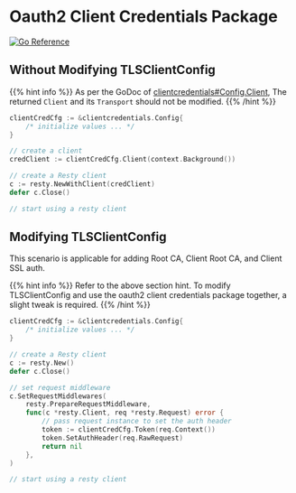 

# Oauth2 Client Credentials Package

[![Go Reference](https://pkg.go.dev/badge/golang.org/x/oauth2/clientcredentials.svg)](https://pkg.go.dev/golang.org/x/oauth2/clientcredentials)


## Without Modifying TLSClientConfig

{{% hint info %}}
As per the GoDoc of [clientcredentials#Config.Client](https://pkg.go.dev/golang.org/x/oauth2/clientcredentials#Config.Client), The returned `Client` and its `Transport` should not be modified.
{{% /hint %}}

```go
clientCredCfg := &clientcredentials.Config{
    /* initialize values ... */
}

// create a client
credClient := clientCredCfg.Client(context.Background())

// create a Resty client
c := resty.NewWithClient(credClient)
defer c.Close()

// start using a resty client
```


## Modifying TLSClientConfig

This scenario is applicable for adding Root CA, Client Root CA, and Client SSL auth.

{{% hint info %}}
Refer to the above section hint. To modify TLSClientConfig and use the oauth2 client credentials package together, a slight tweak is required.
{{% /hint %}}

```go
clientCredCfg := &clientcredentials.Config{
    /* initialize values ... */
}

// create a Resty client
c := resty.New()
defer c.Close()

// set request middleware
c.SetRequestMiddlewares(
    resty.PrepareRequestMiddleware,
    func(c *resty.Client, req *resty.Request) error {
        // pass request instance to set the auth header
        token := clientCredCfg.Token(req.Context())
	    token.SetAuthHeader(req.RawRequest)
        return nil
    },
)

// start using a resty client
```